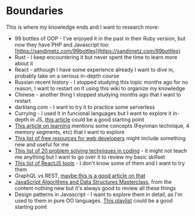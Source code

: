 # Boundaries

This is where my knowledge ends and I want to research more:

 - 99 bottles of OOP - I've enjoyed it in the past in their Ruby version, but now they have PHP and Javascript too: [https://sandimetz.com/99bottles](https://sandimetz.com/99bottles)
 - Rust - I keep encountering it but never spent the time to learn more about it
 - React - although I have some experience already I want to dive in, probably take on a serious in-depth course
 - Russian recent history - I stopped studying this topic months ago for no reason, I want to restart on it using this wiki to organize my knowledge
 - Chinese - another thing I stopped studying months ago that I want to restart
 - darklang.com - I want to try it to practice some serverless
 - Currying - I used it in funcional languages but I want to explore it in-depth in JS, [this article](https://dev.to/heytulsiprasad/what-the-heck-is-currying-anyway-p83) could be a good starting point
 - [This article on learning](https://dev.to/scroung720/learning-how-to-learn-diffused-mode-focused-mode-1-433b) mentions some concepts (Feynman technique, 4 memory segments, etc) that I want to explore
 - [This list of free resources for web developers](https://dev.to/arepp23/28-free-resources-for-web-developers-49a3) might include something new and useful for me
 - [This list of 20 problem solving techniques in coding](https://dev.to/codinglanguages/how-to-learn-not-memorize-any-algorithm-or-data-structure-analysis-of-20-problem-solving-techniques-you-must-know-d77) - it might not teach me anything but I want to go over it to review my basic skillset
 - [This list of ReactJS tools](https://dev.to/courseprobe/top-10-reactjs-tools-used-by-the-most-successful-developers-34e3) - I don't know some of them and I want to try them
 - GraphQL vs REST, [maybe this is a good article on that](https://dev.to/blessingartcreator/stop-using-rest-for-apis-53n)
 - [JavaScript Algorithms and Data Structures Masterclass](https://www.udemy.com/course/js-algorithms-and-data-structures-masterclass/?LSNPUBID=JVFxdTr9V80&ranEAID=JVFxdTr9V80&ranMID=39197&ranSiteID=JVFxdTr9V80-0msrEB3bcHQHiiQD2n_Pzw&utm_medium=udemyads&utm_source=aff-campaign), from the content nothing new but it's always good to review all these things
 - Design patterns in Javascript - I want to explore them in detail, as I'm used to them in pure OO languages. [This playlist](https://www.youtube.com/watch?v=24GF5MVEEjE&list=PLREW9ZuU80uTfmxo61-acnUYk3P_4plIF) could be a good starting point
